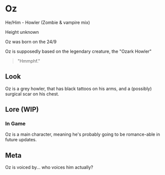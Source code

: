 # Oz
He/Him - Howler (Zombie & vampire mix)

Height unknown

Oz was born on the 24/9

Oz is supposedly based on the legendary creature, the "Ozark Howler"

> "Hmmphf."


## Look
Oz is a grey howler, that has black tattoos on his arms, and a (possibly) surgical scar on his chest.

## Lore (WIP)
### In Game
Oz is a main character, meaning he's probably going to be romance-able in future updates.
## Meta
Oz is voiced by... who voices him actually?
